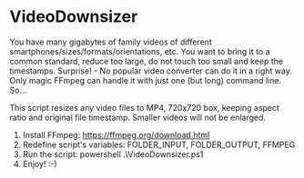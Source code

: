 # VideoDownsizer
You have many gigabytes of family videos of different smartphones/sizes/formats/orientations, etc.
You want to bring it to a common standard, reduce too large, do not touch too small and keep the timestamps.
Surprise! - No popular video converter can do it in a right way.
Only magic FFmpeg can handle it with just one (but long) command line. So...

This script resizes any video files to MP4, 720x720 box, keeping aspect ratio and original file timestamp. Smaller videos will not be enlarged.

  1) Install FFmpeg: https://ffmpeg.org/download.html
  2) Redefine script's variables: FOLDER_INPUT, FOLDER_OUTPUT, FFMPEG
  3) Run the script: powershell .\VideoDownsizer.ps1
  4) Enjoy! :-)
